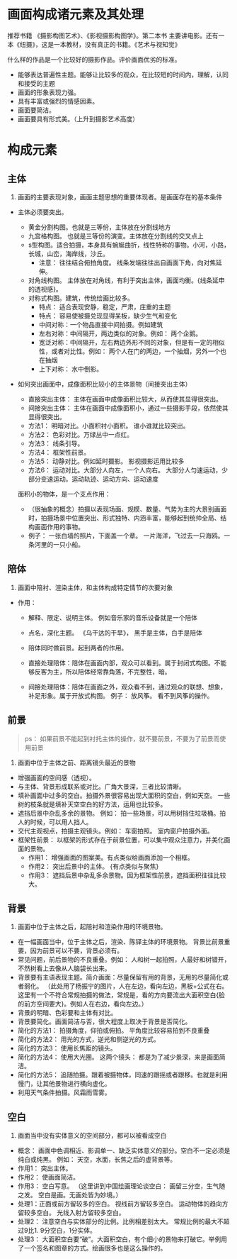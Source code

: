 # 画面构成诸元素及其处理
推荐书籍 《摄影构图艺术》、《影视摄影构图学》。第二本书 主要讲电影。还有一本《纽摄》，这是一本教材，没有真正的书籍。《艺术与视知觉》

什么样的作品是一个比较好的摄影作品。评价画面优劣的标准。
- 能够表达普遍性主题。能够让比较多的观众，在比较短的时间内，理解，认同和接受的主题
- 画面的形象表现力强。
- 具有丰富或强烈的情感因素。
- 画面要简洁。
- 画面要具有形式美。（上升到摄影艺术高度）

# 构成元素

## 主体
1. 画面的主要表现对象，画面主题思想的重要体现者。是画面存在的基本条件
  - 主体必须要突出。
    - 黄金分割构图。也就是三等份，主体放在分割线地方
    - 九宫格构图。 也就是三等份的演变。主体放在分割线的交叉点上
    - s型构图。适合拍摄，本身具有蜿蜒曲折，线性特称的事物。小河，小路，长城，山峦，海岸线，沙丘。
      - 注意： 往往结合俯拍角度。 线条发端往往出自画面下角，向对焦延伸。
    - 对角线构图。 主体放在对角线，有利于突出主体，画面均衡。{线条延申的透视感}。
    - 对称式构图。建筑，传统绘画比较多。
      - 特点： 适合表现安静，稳定，严肃，庄重的主题
      - 特点： 容易使被摄兑现显得呆板，缺少生气和变化
      - 中间对称：一个物品直接中间拍摄。例如建筑
      - 左右对称：中间隔开，两边类似的对象。例如： 两个企鹅。
      - 宽泛对称：中间隔开，左右两边外形不同的对象，但是有一定的相似性，或者对比性。例如： 两个人在门的两边，一个抽烟，另外一个也在抽烟
      - 上下对称： 水中倒影。
  - 如何突出画面中，成像面积比较小的主体景物（间接突出主体）
    - 直接突出主体： 主体在画面中成像面积比较大，从而使其显得很突出。
    - 间接突出主体： 主体在画面中成像面积小，通过一些摄影手段，依然使其显得很突出。
    - 方法1： 明暗对比。小面积衬小面积。 谁小谁就比较突出。
    - 方法2： 色彩对比。万绿丛中一点红。
    - 方法3： 线条引导。
    - 方法4： 框架性前景。
    - 方法5： 动静对比。例如延时摄影。 影视摄影运用比较多
    - 方法6： 运动对比。大部分人向左，一个人向右。   大部分人匀速运动，少部分变速运动。运动轨迹、运动方向、运动速度

    面积小的物体，是一个支点作用：
    - （很抽象的概念）拍摄以表现场面、规模、数量、气势为主的大景别画面时，拍摄场景中位置突出、形式独特、内涵丰富，能够起到统帅全局、结构画面作用的事物。
    - 例子： 一张白墙的照片，下面盖一个章。  一片海洋，飞过去一只海鸥。一条河里的一只小船。

## 陪体
1. 画面中陪衬、渲染主体，和主体构成特定情节的次要对象
  - 作用：
    - 解释、限定、说明主体。 例如音乐家的音乐设备就是一个陪体
    - 点名，深化主题。  《乌干达的干旱》， 黑手是主体，白手是陪体
    - 陪体同时做前景。起到两者的作用。

    - 直接处理陪体：陪体在画面内部，观众可以看到。属于封闭式构图。不能够反客为主，所以陪体经常靠角落，不完整性，暗。
    - 间接处理陪体：陪体在画面之外，观众看不到，通过观众的联想、想象，补足形象。属于开放式构图。    例子： 放风筝。 看不到风筝的操作。

## 前景
> ps： 如果前景不能起到衬托主体的操作，就不要前景，不要为了前景而使用前景

1. 画面中位于主体之前、距离镜头最近的景物
  - 增强画面的空间感（透视）。
  - 与主体、背景形成联系或对比。广角大景深，三者比较清晰。
  - 填补画面中过多的空白。拍摄外景很容易出现大面积的空白，例如天空。 一些树的枝条就是填补天空空白的好方法，运用也比较多。
  - 遮挡后景中杂乱多余的景物。  例如： 拍一些场景，可以用树挡住垃圾桶。拍人的时候，可以用人挡人。
  - 交代主观视点，拍摄主观镜头。例如： 车窗拍照。 室内窗户拍摄外面。
  - 框架性前景： 以框架的形式存在于前景位置，可以集中观众注意力，并美化画面的景物。
    - 作用1： 增强画面的图案美。有点类似给画面添加一个相框。
    - 作用2： 突出后景中的主体。 {有点类似与聚焦}
    - 作用3： 遮挡后景中杂乱多余景物。因为框架性前景，遮挡面积往往比较大。

## 背景
1. 画面中位于主体之后，起陪衬和渲染作用的环境景物。
  - 在一幅画面当中，位于主体之后，渲染、陈铎主体的环境景物。 背景比前景重要，因为前景可以不要，背景必须有。
  - 常见问题，前后景物的不良重叠。例如： 人和树一起拍照，人最好和树错开，不然树看上去像从人脑袋长出来。
  - 背景要有主语表现主题。简介画面：尽量保留有用的背景，无用的尽量简化或者弱化。 （此处用了杨振宁的图片，人在左边，看向左边，黑板+公式在右。 这里有一个不符合常规拍摄的做法，常规是，看的方向要流出大面积空白{脸的前方空间要大}。例如人在右边，看向左边。）
  - 背景的明暗、色彩要和主体有对比。
  - 背景要简化。画面简洁与否，很大程度上取决于背景是否简化。
  - 简化的方法1： 拍摄角度，仰拍或俯拍。 平角度比较容易拍到不良重叠
  - 简化的方法2： 用光的方式，逆光和侧逆光的方式。
  - 简化的方法3： 使用长焦距的镜头。
  - 简化的方法4： 使用大光圈。  这两个镜头： 都是为了减少景深，来是画面简洁。
  - 简化的方法5： 追随拍摄。跟着被摄物体，同速的跟摇或者跟移。也就是利用慢门，让其他景物进行横向虚化。
  - 利用天气条件拍摄。风霜雨雪雾。

## 空白
1. 画面当中没有实体意义的空间部分，都可以被看成空白
  - 概念： 画面中色调相近、影调单一、缺乏实体意义的部分。空白不一定必须是纯白或纯黑。 例如： 天空，水面，长焦之后的虚背景等。
  - 作用1： 突出主体。
  - 作用2： 使画面简洁。
  - 作用3： 空白写意。   （这里讲到中国绘画理论谈空白： 画留三分空，生气随之发。 空白是画。无画处皆为妙境。）
  - 处理1：正面或前方留较多的空白。 视线前方留较多空白。 运动物体的趋向方留较多空白。 光线入射方留较多空白。
  - 处理2： 注意空白与实体部分的比例。比例相差别太大。 常规比例的最大不超过9比1. 9分空白，1分实体。
  - 处理3： 大面积空白要“破”。大面积空白，有个细小的景物来打破它。举例用了一个签名和图章的方式。绘画很多也是这么操作的。
